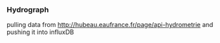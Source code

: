 ### Hydrograph

pulling data from http://hubeau.eaufrance.fr/page/api-hydrometrie
and pushing it into influxDB
